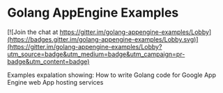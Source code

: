 # Golang AppEngine Examples

[![Join the chat at https://gitter.im/golang-appengine-examples/Lobby](https://badges.gitter.im/golang-appengine-examples/Lobby.svg)](https://gitter.im/golang-appengine-examples/Lobby?utm_source=badge&utm_medium=badge&utm_campaign=pr-badge&utm_content=badge)

Examples expalation showing:
 How to write Golang code for Google App Engine web App hosting services
